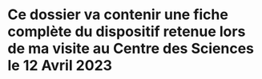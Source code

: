 # Ce dossier va contenir une fiche complète du dispositif retenue lors de ma visite au Centre des Sciences le 12 Avril 2023
